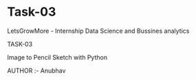 # Task-03
LetsGrowMore - Internship
Data Science and Bussines analytics 

TASK-03

Image to Pencil Sketch with Python
 
 AUTHOR :- Anubhav
